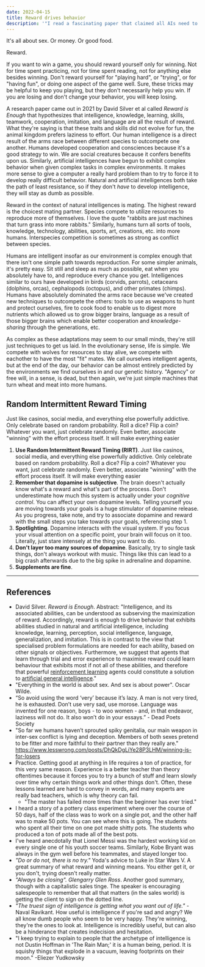 ```yaml
---
date: 2022-04-15
title: Reward drives behavior
description: '"I read a fascinating paper that claimed all AIs need to learn is a reward signal. Is reward truly enough?"'
---
```

It's all about sex. Or money. Or good food.

Reward.

If you want to win a game, you should reward yourself only for winning. Not for time spent practicing, not for time spent reading, not for anything else besides winning. Don't reward yourself for "playing hard", or "trying", or for "having fun", or doing one aspect of the game well. Sure, these tricks may be helpful to keep you playing, but they don't necessarily help you win. If you are losing and don't change your behavior, you will keep losing.

A research paper came out in 2021 by David Silver et al called *Reward is Enough* that hypothesizes that intelligence, knowledge, learning, skills, teamwork, cooperation, imitation, and language are all the result of reward. What they're saying is that these traits and skills did not evolve for fun, the animal kingdom prefers laziness to effort. Our human intelligence is a direct result of the arms race between different species to outcompete one another. Humans developed cooperation and consciences because it's a good strategy to win. We are social creatures because it confers benefits upon us. Similarly, artificial intelligences have begun to exhibit complex behavior when given complex tasks in complex environments. It makes more sense to give a computer a really hard problem than to try to force it to develop really difficult behavior. Natural and artificial intelligences both take the path of least resistance, so if they don't *have* to develop intelligence, they will stay as dumb as possible.

Reward in the context of natural intelligences is mating. The highest reward is the choicest mating partner. Species compete to utilize resources to reproduce more of themselves. I love the quote "rabbits are just machines that turn grass into more rabbits." Similarly, humans turn all sorts of tools, knowledge, technology, abilities, sports, art, creations, etc. into more humans. Interspecies competition is sometimes as strong as conflict between species.

Humans are intelligent insofar as our environment is complex enough that there isn't one simple path towards reproduction. For some simpler animals, it's pretty easy. Sit still and sleep as much as possible, eat when you absolutely have to, and reproduce every chance you get. Intelligences similar to ours have developed in birds (corvids, parrots), cetaceans (dolphins, orcas), cephalopods (octopus), and other primates (chimps). Humans have absolutely dominated the arms race because we've created new techniques to outcompete the others: tools to use as weapons to hunt and protect ourselves, fire to cook food to enable us to digest more nutrients which allowed us to grow bigger brains, language as a result of those bigger brains which enable better cooperation and *knowledge-sharing* through the generations, etc.

As complex as these adaptations may seem to our small minds, they're still just techniques to get us laid. In the evolutionary sense, life is simple. We compete with wolves for resources to stay alive, we compete with eachother to have the most "fit" mates. We call ourselves intelligent agents, but at the end of the day, our behavior can be almost entirely predicted by the environments we find ourselves in and our genetic history. "Agency" or free will, in a sense, is dead, but then again, we're just simple machines that turn wheat and meat into more humans.

## Random Intermittent Reward Timing
Just like casinos, social media, and everything else powerfully addictive. Only celebrate based on random probability. Roll a dice? Flip a coin? Whatever you want, just celebrate randomly. Even better, associate "winning" with the effort process itself. It will make everything easier

1. **Use Random Intermittent Reward Timing (RIRT)**. Just like casinos, social media, and everything else powerfully addictive. Only celebrate based on random probability. Roll a dice? Flip a coin? Whatever you want, just celebrate randomly. Even better, associate "winning" with the effort process itself. It will make everything easier
2. **Remember that dopamine is subjective**. The brain doesn't actually know what's a reward and what's part of the process. Don't underestimate how much this system is actually under your *cognitive control*. You can affect your own dopamine levels. Telling yourself you are moving towards your goals is a huge stimulator of dopamine release. As you progress, take note, and try to associate dopamine and reward with the small steps you take towards your goals, referencing step 1.
3. **Spotlighting**. Dopamine interacts with the visual system. If you focus your visual attention on a specific point, your brain will focus on it too. Literally, just stare intensely at the thing you want to do.
4. **Don't layer too many sources of dopamine**. Basically, try to single task things, don't always workout with music. Things like this can lead to a big crash afterwards due to the big spike in adrenaline and dopamine.
5. **Supplements are fine**.

---
## References
- David Silver. *Reward is Enough*. Abstract: "Intelligence, and its associated abilities, can be understood as subserving the maximization of reward. Accordingly, reward is enough to drive behavior that exhibits abilities studied in natural and artificial intelligence, including knowledge, learning, perception, social intelligence, language, generalization, and imitation. This is in contrast to the view that specialised problem formulations are needed for each ability, based on other signals or objectives. Furthermore, we suggest that agents that learn through trial and error experience to maximise reward could learn behaviour that exhibits most if not all of these abilities, and therefore that powerful [reinforcement learning](https://www.sciencedirect.com/topics/computer-science/reinforcement-learning "Learn more about reinforcement learning from ScienceDirect's AI-generated Topic Pages") agents could constitute a solution to [artificial general intelligence](https://www.sciencedirect.com/topics/computer-science/artificial-general-intelligence "Learn more about artificial general intelligence from ScienceDirect's AI-generated Topic Pages")."
- "Everything in the world is about sex. And sex is about power". Oscar Wilde.
- “So avoid using the word ‘very’ because it’s lazy. A man is not very tired, he is exhausted. Don’t use very sad, use morose. Language was invented for one reason, boys - to woo women - and, in that endeavor, laziness will not do. It also won’t do in your essays.” - Dead Poets Society
- "So far we humans haven’t sprouted spiky genitalia, our main weapon in inter-sex conflict is lying and deception. Members of both sexes pretend to be fitter and more faithful to their partner than they really are." https://www.lesswrong.com/posts/DhQkDgLiYe28P3LHM/winning-is-for-losers
- Practice. Getting good at anything in life requires a ton of practice, for this very same reason. Experience is a better teacher than theory oftentimes because it forces you to try a bunch of stuff and learn slowly over time why certain things work and other things don't. Often, these lessons learned are hard to convey in words, and many experts are really bad teachers, which is why theory can fail.
	- "The master has failed more times than the beginner has ever tried."
- I heard a story of a pottery class experiment where over the course of 50 days, half of the class was to work on a single pot, and the other half was to make 50 pots. You can see where this is going. The students who spent all their time on one pot made shitty pots. The students who produced a ton of pots made all of the best pots.
- I've heard anecdotally that Lionel Messi was the hardest working kid on every single one of his youth soccer teams. Similarly, Kobe Bryant was always in the gym well before his teammates, and stayed longer too.
- *"Do or do not, there is no try."* Yoda's advice to Luke in Star Wars V. A great summary of what reward and winning means. You either get it, or you don't, trying doesn't really matter.
- *"Always be closing".* *Glengarry Glen Ross*. Another good summary, though with a capitalistic sales tinge. The speaker is encouraging salespeople to remember that all that matters (in the sales world) is getting the client to sign on the dotted line.
- *"The truest sign of intelligence is getting what you want out of life."* - Naval Ravikant. How useful is intelligence if you're sad and angry? We all know dumb people who seem to be very happy. They're winning, they're the ones to look at. Intelligence is incredibly useful, but can also be a hinderance that creates indecision and hesitation.
- "I keep trying to explain to people that the archetype of intelligence is not Dustin Hoffman in 'The Rain Man;' it is a human being, period. It is squishy things that explode in a vacuum, leaving footprints on their moon." -Eliezer Yudkowsky
